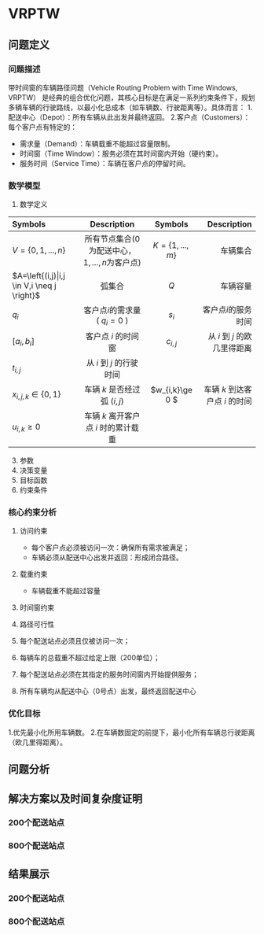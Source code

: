 # VRPTW
## 问题定义
### 问题描述
带时间窗的车辆路径问题（Vehicle Routing Problem with Time Windows, VRPTW） 是经典的组合优化问题，其核心目标是在满足一系列约束条件下，规划多辆车辆的行驶路线，以最小化总成本（如车辆数、行驶距离等）。具体而言：
1.配送中心（Depot）：所有车辆从此出发并最终返回。
2.客户点（Customers）：每个客户点有特定的：
  - 需求量（Demand）：车辆载重不能超过容量限制。
  - 时间窗（Time Window）：服务必须在其时间窗内开始（硬约束）。
  - 服务时间（Service Time）：车辆在客户点的停留时间。
### 数学模型
1. 数学定义

| Symbols      | Description | Symbols      | Description |
| :----------- | :-----------: | :-----------: | -----------: |
|  $V=\left\{0,1,...,n \right\}$     | 所有节点集合(0为配送中心，$1,…,n$为客户点)  |$K=\left\{1,...,m \right\}$|车辆集合|
|$A=\left\{(i,j)\|i,j \in V,i \neq j \right}$  | 弧集合 | $Q$ | 车辆容量 |
|$q_i$|客户点$i$的需求量( $q_i=0$ )|$s_i$ | 客户点$i$的服务时间|
|$[a_i,b_i]$|客户点 $i$ 的时间窗|$c_{i,j}$|从 $i$ 到 $j$ 的欧几里得距离|
|$t_{i,j}$|从 $i$ 到 $j$ 的行驶时间|||
|$x_{i,j,k}\in \{0,1\}$|车辆 $k$ 是否经过弧 $(i,j)$|$w_{i,k}\ge 0 $|车辆 $k$ 到达客户点 $i$ 的时间|
|$u_{i,k}\ge 0$|车辆 $k$ 离开客户点 $i$ 时的累计载重|||

3. 参数
4. 决策变量
5. 目标函数
6. 约束条件
### 核心约束分析
1. 访问约束
   - 每个客户点必须被访问一次：确保所有需求被满足；
   - 车辆必须从配送中心出发并返回：形成闭合路径。
3. 载重约束
   - 车辆载重不能超过容量
5. 时间窗约束
6. 路径可行性


1. 每个配送站点必须且仅被访问一次；
2. 每辆车的总载重不超过给定上限（200单位）；
3. 每个配送站点必须在其指定的服务时间窗内开始提供服务；
4. 所有车辆均从配送中心（0号点）出发，最终返回配送中心
### 优化目标
1.优先最小化所用车辆数。
2.在车辆数固定的前提下，最小化所有车辆总行驶距离（欧几里得距离）。

## 问题分析



## 解决方案以及时间复杂度证明
### 200个配送站点



### 800个配送站点



## 结果展示
### 200个配送站点



### 800个配送站点
